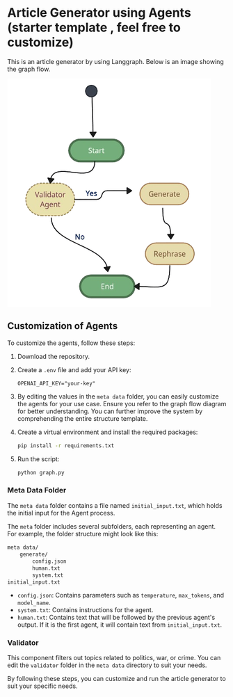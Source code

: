 # Article Generator using Agents (starter template , feel free to customize)

This is an article generator by using Langgraph. Below is an image showing the graph flow.

![graph flow](flow.png)

## Customization of Agents

To customize the agents, follow these steps:

1. Download the repository.
2. Create a `.env` file and add your API key:
    ```plaintext
    OPENAI_API_KEY="your-key"
    ```
3. By editing the values in the `meta data` folder, you can easily customize the agents for your use case. Ensure you refer to the graph flow diagram for better understanding. You can further improve the system by comprehending the entire structure template.

4. Create a virtual environment and install the required packages:
    ```sh
    pip install -r requirements.txt
    ```
5. Run the script:
    ```sh
    python graph.py
    ```

### Meta Data Folder

The `meta data` folder contains a file named `initial_input.txt`, which holds the initial input for the Agent process.

The `meta` folder includes several subfolders, each representing an agent. For example, the folder structure might look like this:
```
meta data/
    generate/
        config.json
        human.txt
        system.txt
initial_input.txt
```

- `config.json`: Contains parameters such as `temperature`, `max_tokens`, and `model_name`.
- `system.txt`: Contains instructions for the agent.
- `human.txt`: Contains text that will be followed by the previous agent's output. If it is the first agent, it will contain text from `initial_input.txt`.

### Validator

This component filters out topics related to politics, war, or crime. You can edit the `validator` folder in the `meta data` directory to suit your needs.

By following these steps, you can customize and run the article generator to suit your specific needs.
